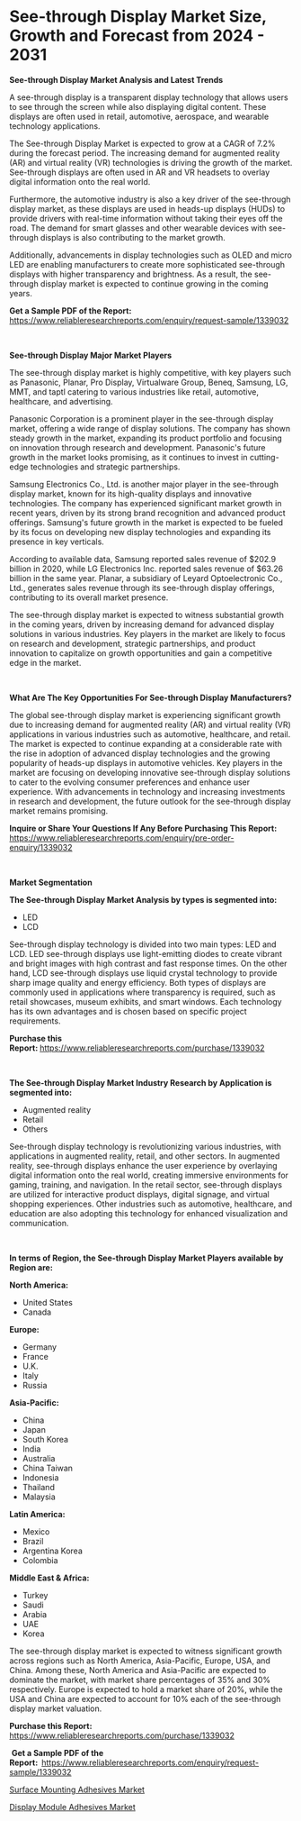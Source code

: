 <p><h1>See-through Display Market Size, Growth and Forecast from 2024 - 2031</h1></p><p><strong>See-through Display Market Analysis and Latest Trends</strong></p>
<p><p>A see-through display is a transparent display technology that allows users to see through the screen while also displaying digital content. These displays are often used in retail, automotive, aerospace, and wearable technology applications.</p><p>The See-through Display Market is expected to grow at a CAGR of 7.2% during the forecast period. The increasing demand for augmented reality (AR) and virtual reality (VR) technologies is driving the growth of the market. See-through displays are often used in AR and VR headsets to overlay digital information onto the real world.</p><p>Furthermore, the automotive industry is also a key driver of the see-through display market, as these displays are used in heads-up displays (HUDs) to provide drivers with real-time information without taking their eyes off the road. The demand for smart glasses and other wearable devices with see-through displays is also contributing to the market growth.</p><p>Additionally, advancements in display technologies such as OLED and micro LED are enabling manufacturers to create more sophisticated see-through displays with higher transparency and brightness. As a result, the see-through display market is expected to continue growing in the coming years.</p></p>
<p><strong>Get a Sample PDF of the Report:&nbsp;</strong> <a href="https://www.reliableresearchreports.com/enquiry/request-sample/1339032">https://www.reliableresearchreports.com/enquiry/request-sample/1339032</a></p>
<p>&nbsp;</p>
<p><strong>See-through Display Major Market Players</strong></p>
<p><p>The see-through display market is highly competitive, with key players such as Panasonic, Planar, Pro Display, Virtualware Group, Beneq, Samsung, LG, MMT, and taptl catering to various industries like retail, automotive, healthcare, and advertising.</p><p>Panasonic Corporation is a prominent player in the see-through display market, offering a wide range of display solutions. The company has shown steady growth in the market, expanding its product portfolio and focusing on innovation through research and development. Panasonic's future growth in the market looks promising, as it continues to invest in cutting-edge technologies and strategic partnerships.</p><p>Samsung Electronics Co., Ltd. is another major player in the see-through display market, known for its high-quality displays and innovative technologies. The company has experienced significant market growth in recent years, driven by its strong brand recognition and advanced product offerings. Samsung's future growth in the market is expected to be fueled by its focus on developing new display technologies and expanding its presence in key verticals.</p><p>According to available data, Samsung reported sales revenue of $202.9 billion in 2020, while LG Electronics Inc. reported sales revenue of $63.26 billion in the same year. Planar, a subsidiary of Leyard Optoelectronic Co., Ltd., generates sales revenue through its see-through display offerings, contributing to its overall market presence.</p><p>The see-through display market is expected to witness substantial growth in the coming years, driven by increasing demand for advanced display solutions in various industries. Key players in the market are likely to focus on research and development, strategic partnerships, and product innovation to capitalize on growth opportunities and gain a competitive edge in the market.</p></p>
<p>&nbsp;</p>
<p><strong>What Are The Key Opportunities For See-through Display Manufacturers?</strong></p>
<p><p>The global see-through display market is experiencing significant growth due to increasing demand for augmented reality (AR) and virtual reality (VR) applications in various industries such as automotive, healthcare, and retail. The market is expected to continue expanding at a considerable rate with the rise in adoption of advanced display technologies and the growing popularity of heads-up displays in automotive vehicles. Key players in the market are focusing on developing innovative see-through display solutions to cater to the evolving consumer preferences and enhance user experience. With advancements in technology and increasing investments in research and development, the future outlook for the see-through display market remains promising.</p></p>
<p><strong>Inquire or Share Your Questions If Any Before Purchasing This Report:</strong> <a href="https://www.reliableresearchreports.com/enquiry/pre-order-enquiry/1339032">https://www.reliableresearchreports.com/enquiry/pre-order-enquiry/1339032</a></p>
<p>&nbsp;</p>
<p><strong>Market Segmentation</strong></p>
<p><strong>The See-through Display Market Analysis by types is segmented into:</strong></p>
<p><ul><li>LED</li><li>LCD</li></ul></p>
<p><p>See-through display technology is divided into two main types: LED and LCD. LED see-through displays use light-emitting diodes to create vibrant and bright images with high contrast and fast response times. On the other hand, LCD see-through displays use liquid crystal technology to provide sharp image quality and energy efficiency. Both types of displays are commonly used in applications where transparency is required, such as retail showcases, museum exhibits, and smart windows. Each technology has its own advantages and is chosen based on specific project requirements.</p></p>
<p><strong>Purchase this Report:&nbsp;</strong><a href="https://www.reliableresearchreports.com/purchase/1339032">https://www.reliableresearchreports.com/purchase/1339032</a></p>
<p>&nbsp;</p>
<p><strong>The See-through Display Market Industry Research by Application is segmented into:</strong></p>
<p><ul><li>Augmented reality</li><li>Retail</li><li>Others</li></ul></p>
<p><p>See-through display technology is revolutionizing various industries, with applications in augmented reality, retail, and other sectors. In augmented reality, see-through displays enhance the user experience by overlaying digital information onto the real world, creating immersive environments for gaming, training, and navigation. In the retail sector, see-through displays are utilized for interactive product displays, digital signage, and virtual shopping experiences. Other industries such as automotive, healthcare, and education are also adopting this technology for enhanced visualization and communication.</p></p>
<p>&nbsp;</p>
<p><strong>In terms of Region, the See-through Display Market Players available by Region are:</strong></p>
<p>
    <p> <strong> North America: </strong>
        <ul>
            <li>United States</li>
            <li>Canada</li>
        </ul>
        </p> 
    <p> <strong> Europe: </strong>
        <ul>
            <li>Germany</li>
            <li>France</li>
            <li>U.K.</li>
            <li>Italy</li>
            <li>Russia</li>
        </ul>
        </p> 
    <p> <strong> Asia-Pacific: </strong>
        <ul>
            <li>China</li>
            <li>Japan</li>
            <li>South Korea</li>
            <li>India</li>
            <li>Australia</li>
            <li>China Taiwan</li>
            <li>Indonesia</li>
            <li>Thailand</li>
            <li>Malaysia</li>
        </ul>
        </p> 
    <p> <strong> Latin America: </strong>
        <ul>
            <li>Mexico</li>
            <li>Brazil</li>
            <li>Argentina Korea</li>
            <li>Colombia</li>
        </ul>
        </p> 
    <p> <strong> Middle East & Africa: </strong>
        <ul>
            <li>Turkey</li>
            <li>Saudi</li>
            <li>Arabia</li>
            <li>UAE</li>
            <li>Korea</li>
        </ul>
    </p>
    </p>
<p><p>The see-through display market is expected to witness significant growth across regions such as North America, Asia-Pacific, Europe, USA, and China. Among these, North America and Asia-Pacific are expected to dominate the market, with market share percentages of 35% and 30% respectively. Europe is expected to hold a market share of 20%, while the USA and China are expected to account for 10% each of the see-through display market valuation.</p></p>
<p><strong>Purchase this Report: </strong><a href="https://www.reliableresearchreports.com/purchase/1339032">https://www.reliableresearchreports.com/purchase/1339032</a></p>
<p>&nbsp;<strong>Get a Sample PDF of the Report:&nbsp;&nbsp;</strong><a href="https://www.reliableresearchreports.com/enquiry/request-sample/1339032">https://www.reliableresearchreports.com/enquiry/request-sample/1339032</a></p>
<p><strong></strong></p>
<p><p><a href="https://github.com/juancolorado15/Market-Research-Report-List-1/blob/main/surface-mounting-adhesives-market.md">Surface Mounting Adhesives Market</a></p><p><a href="https://github.com/mohamedbakry57/Market-Research-Report-List-2/blob/main/display-module-adhesives-market.md">Display Module Adhesives Market</a></p></p>
